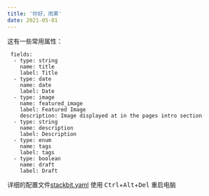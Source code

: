 ```yaml
---
title: '你好，雨果'
date: 2021-05-01
---
```


这有一些常用属性：

     fields:
      - type: string
        name: title
        label: Title
      - type: date
        name: date
        label: Date
      - type: image
        name: featured_image
        label: Featured Image
        description: Image displayed at in the pages intro section
      - type: string
        name: description
        label: Description
      - type: enum
        name: tags
        label: tags
      - type: boolean
        name: draft
        label: Draft

详细的配置文件[stackbit.yaml](https://github.com/theNewDynamic/gohugo-theme-ananke/blob/master/stackbit.yaml)
使用 <kbd>Ctrl</kbd>+<kbd>Alt</kbd>+<kbd>Del</kbd> 重启电脑
